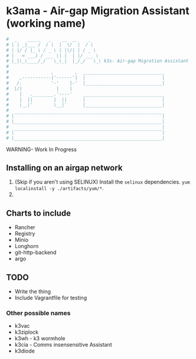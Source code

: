 # k3ama - Air-gap Migration Assistant (working name)
```bash
#  _    _____   _    __  __    _
# | | _|___ /  / \  |  \/  |  / \
# | |/ / |_ \ / _ \ | |\/| | / _ \
# |   < ___) / ___ \| |  | |/ ___ \
# |_|\_\____/_/   \_\_|  |_/_/   \_\ k3s- Air-gap Migration Assistant
#
#                ,        ,  _______________________________
#    ,-----------|'------'|  |                             |
#   /.           '-'    |-'  |_____________________________|
#  |/|             |    |
#    |   .________.'----'    _______________________________
#    |  ||        |  ||      |                             |
#    \__|'        \__|'      |_____________________________|
#
# |‾‾‾‾‾‾‾‾‾‾‾‾‾‾‾‾‾‾‾‾‾‾‾‾‾‾‾‾‾‾‾‾‾‾‾‾‾‾‾‾‾‾‾‾‾‾‾‾‾‾‾‾‾‾‾‾|
# |________________________________________________________|
#                                                          |
# |‾‾‾‾‾‾‾‾‾‾‾‾‾‾‾‾‾‾‾‾‾‾‾‾‾‾‾‾‾‾‾‾‾‾‾‾‾‾‾‾‾‾‾‾‾‾‾‾‾‾‾‾‾‾‾‾|
# |________________________________________________________|

```
WARNING- Work In Progress


## Installing on an airgap network
1) (Skip if you aren't using SELINUX) Install the `selinux` dependencies. `yum localinstall -y ./artifacts/yum/*`.
2)  



## Charts to include
* Rancher
* Registry
* Minio
* Longhorn
* git-http-backend
* argo

## TODO
* Write the thing
* Include Vagrantfile for testing

### Other possible names
* k3vac
* k3ziplock
* k3wh - k3 wormhole
* k3cia - Comms insensensitive Assistant
* k3diode
